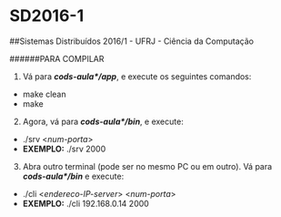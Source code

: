 # SD2016-1
##Sistemas Distribuídos 2016/1 - UFRJ - Ciência da Computação

######PARA COMPILAR


1. Vá para **_cods-aula\*/app_**, e execute os seguintes comandos:
  - make clean
  - make

2. Agora, vá para **_cods-aula\*/bin_**, e execute:
  - ./srv \<*num-porta*\>     
  - **EXEMPLO:** ./srv 2000

3. Abra outro terminal (pode ser no mesmo PC ou em outro). Vá para **_cods-aula\*/bin_** e execute:
  - ./cli \<*endereco-IP-server*\> \<*num-porta*\>
  - **EXEMPLO:** ./cli 192.168.0.14 2000
